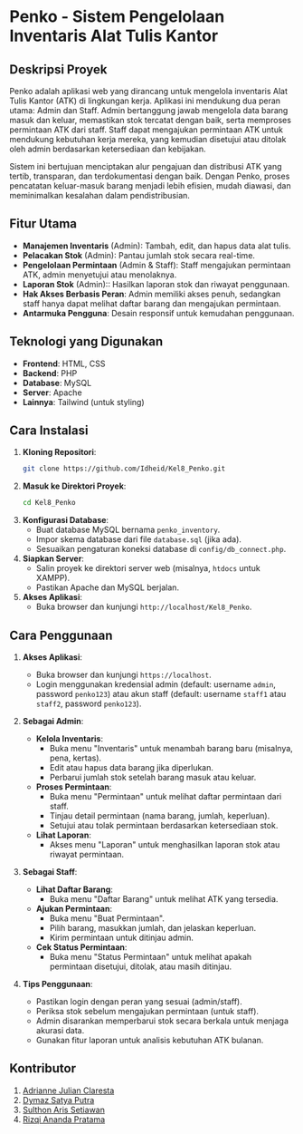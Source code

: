 # Penko - Sistem Pengelolaan Inventaris Alat Tulis Kantor

## Deskripsi Proyek
Penko adalah aplikasi web yang dirancang untuk mengelola inventaris Alat Tulis Kantor (ATK) di lingkungan kerja. Aplikasi ini mendukung dua peran utama: Admin dan Staff. Admin bertanggung jawab mengelola data barang masuk dan keluar, memastikan stok tercatat dengan baik, serta memproses permintaan ATK dari staff. Staff dapat mengajukan permintaan ATK untuk mendukung kebutuhan kerja mereka, yang kemudian disetujui atau ditolak oleh admin berdasarkan ketersediaan dan kebijakan.

Sistem ini bertujuan menciptakan alur pengajuan dan distribusi ATK yang tertib, transparan, dan terdokumentasi dengan baik. Dengan Penko, proses pencatatan keluar-masuk barang menjadi lebih efisien, mudah diawasi, dan meminimalkan kesalahan dalam pendistribusian.

## Fitur Utama
- **Manajemen Inventaris** (Admin): Tambah, edit, dan hapus data alat tulis.
- **Pelacakan Stok** (Admin): Pantau jumlah stok secara real-time.
- **Pengelolaan Permintaan** (Admin & Staff): Staff mengajukan permintaan ATK, admin menyetujui atau menolaknya.
- **Laporan Stok** (Admin):: Hasilkan laporan stok dan riwayat penggunaan.
- **Hak Akses Berbasis Peran**: Admin memiliki akses penuh, sedangkan staff hanya dapat melihat daftar barang dan mengajukan permintaan.
- **Antarmuka Pengguna**: Desain responsif untuk kemudahan penggunaan.

## Teknologi yang Digunakan
- **Frontend**: HTML, CSS
- **Backend**: PHP
- **Database**: MySQL
- **Server**: Apache
- **Lainnya**: Tailwind (untuk styling)


## Cara Instalasi
1. **Kloning Repositori**:
   ```bash
   git clone https://github.com/Idheid/Kel8_Penko.git
   ```
2. **Masuk ke Direktori Proyek**:
   ```bash
   cd Kel8_Penko
   ```
3. **Konfigurasi Database**:
   - Buat database MySQL bernama `penko_inventory`.
   - Impor skema database dari file `database.sql` (jika ada).
   - Sesuaikan pengaturan koneksi database di `config/db_connect.php`.
4. **Siapkan Server**:
   - Salin proyek ke direktori server web (misalnya, `htdocs` untuk XAMPP).
   - Pastikan Apache dan MySQL berjalan.
5. **Akses Aplikasi**:
   - Buka browser dan kunjungi `http://localhost/Kel8_Penko`.

## Cara Penggunaan

1. **Akses Aplikasi**:

   - Buka browser dan kunjungi `https://localhost`.
   - Login menggunakan kredensial admin (default: username `admin`, password `penko123`) atau akun staff (default: username `staff1` atau `staff2`, password `penko123`).

2. **Sebagai Admin**:

   - **Kelola Inventaris**:
     - Buka menu "Inventaris" untuk menambah barang baru (misalnya, pena, kertas).
     - Edit atau hapus data barang jika diperlukan.
     - Perbarui jumlah stok setelah barang masuk atau keluar.
   - **Proses Permintaan**:
     - Buka menu "Permintaan" untuk melihat daftar permintaan dari staff.
     - Tinjau detail permintaan (nama barang, jumlah, keperluan).
     - Setujui atau tolak permintaan berdasarkan ketersediaan stok.
   - **Lihat Laporan**:
     - Akses menu "Laporan" untuk menghasilkan laporan stok atau riwayat permintaan.

3. **Sebagai Staff**:

   - **Lihat Daftar Barang**:
     - Buka menu "Daftar Barang" untuk melihat ATK yang tersedia.
   - **Ajukan Permintaan**:
     - Buka menu "Buat Permintaan".
     - Pilih barang, masukkan jumlah, dan jelaskan keperluan.
     - Kirim permintaan untuk ditinjau admin.
   - **Cek Status Permintaan**:
     - Buka menu "Status Permintaan" untuk melihat apakah permintaan disetujui, ditolak, atau masih ditinjau.

4. **Tips Penggunaan**:

   - Pastikan login dengan peran yang sesuai (admin/staff).
   - Periksa stok sebelum mengajukan permintaan (untuk staff).
   - Admin disarankan memperbarui stok secara berkala untuk menjaga akurasi data.
   - Gunakan fitur laporan untuk analisis kebutuhan ATK bulanan.

## Kontributor
1. [Adrianne Julian Claresta](https://github.com/Idheid)
2. [Dymaz Satya Putra](https://github.com/DYmazeh)
3. [Sulthon Aris Setiawan](https://github.com/sulthonarissetiawan)
4. [Rizqi Ananda Pratama](https://github.com/rizqianandapratam)
